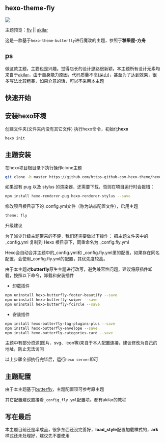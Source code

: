 ## hexo-theme-fly

![](https://img.lovelu.top/2023/03/akilar_update1.png)

主题预览：[fly](https://blog.mxheo.com) || [akilar](https://akilar.top/)

这是一款基于`hexo-theme-butterfly`进行魔改的主题，参照于**糖果屋-方舟**

## ps

做这款主题，主要也是兴趣，觉得店长的设计思路很新颖，本主题所有设计元素均来自于[akilar](https://akilar.top/)，由于自身能力原因，代码质量不高(屎山)，甚至为了达到效果，很多写法比较粗暴，如果介意的话，可以不采用本主题

## 快速开始

## 安装hexo环境

创建文件夹(文件夹内没有其它文件)
执行hexo命令，初始化**hexo**
```sh
hexo init
```

## 主题安装

在hexo项目根目录下执行操作clone主题

``` sh
git clone -b master https://github.com/https-github-com-hexo-theme/hexo-theme-fly.git themes/fly
```

如果沒有 pug 以及 stylus 的渲染器，还需要下载，否则在项目运行时会报错：
``` sh
npm install hexo-renderer-pug hexo-renderer-stylus --save
```

修改项目根目录下的_config.yml文件（称为站点配置文件），启用主题

``` sh
theme: fly
```

升级建议

为了減少升级主题带来的不便，我们还需要做以下操作：
把主题文件夹中的 _config.yml 复制到 Hexo 根目录下，同重命名为 _config.fly.yml

Hexo会自动合并主题中的_config.yml和 _config.fly.yml里的配置，如果存在同名配置，会使用_config.fly.yml的配置，其优先度较高。

由于本主题对**butterfly**原生主题进行改写，避免兼容性问题，建议将原插件卸载，按照以下命令，卸载和安装插件

- 卸载插件
``` sh
npm uninstall hexo-butterfly-footer-beautify --save
npm uninstall hexo-butterfly-swiper --save
npm uninstall hexo-butterfly-fcircle --save
```

- 安装插件

``` sh
npm install hexo-butterfly-tag-plugins-plus --save
npm install hexo-butterfly-envelope --save
npm install hexo-butterfly-categories-card --save
```

主题中有部分资源(图片、svg、icon等)来自于本人配置连接，建议修改为自己的地址，防止无法访问

以上步骤全部执行完毕后，运行`hexo server`即可

## 主题配置

由于本主题基于[butterfly](https://github.com/jerryc127/hexo-theme-butterfly)，主题配置项可参考原主题

其它配置建议直接看`_config_fly.yml`配置项，都有akilar的教程

## 写在最后

本主题目前还是半成品，很多东西还没完善好，**load_style**配置加载样式的，**ark**样式还未处理好，建议先不要使用

